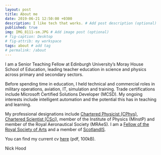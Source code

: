 ```yaml
---
layout: post
title: About me
date: 2019-06-21 12:50:00 +0300
description: I like tech that works. # Add post description (optional)
published: true
img: IMG_8111-sm.JPG # Add image post (optional)
# fig-caption: Desktop 
# fig-attrib: my workspace
tags: about # add tag
# permalink: /about
---
```


I am a Senior Teaching Fellow at Edinburgh University’s Moray House School of Education, leading teacher education in science and physics across primary and secondary sectors.

Before spending time in education, I held technical and commercial roles in military operations, aviation, IT, simulation and training. Trade certifications include Microsoft Certified Solutions Developer (MCSD). My ongoing interests include intelligent automation and the potential this has in teaching and learning.

My professional designations include [Chartered Physicist (CPhys)](https://membership.iop.org/chartered-physicist-cphys), [Chartered Scientist (CSci)](https://sciencecouncil.org/scientists-science-technicians/which-professional-award-is-right-for-me/csci/), member of the Institute of Physics (MInstP) and member of the Royal Aeronautical Society (MRAeS). I am a [Fellow of the Royal Society of Arts](https://www.thersa.org/fellowship) and a member of [ScotlandIS](https://www.scotlandis.com/).

You can find my current cv [here](http://cullaloe.com/cv.pdf) (pdf, 100kB).


Nick Hood